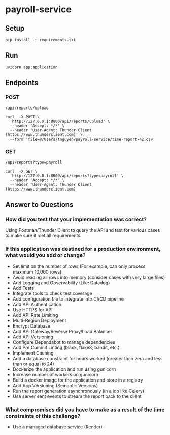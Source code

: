 # payroll-service

## Setup

`pip install -r requirements.txt`

## Run

`uvicorn app:application`

## Endpoints

### POST

`/api/reports/upload`

```
curl  -X POST \
  'http://127.0.0.1:8000/api/reports/upload' \
  --header 'Accept: */*' \
  --header 'User-Agent: Thunder Client (https://www.thunderclient.com)' \
  --form 'file=@/Users/tnguyen/payroll-service/time-report-42.csv'
```

### GET

`/api/reports?type=payroll`

```
curl  -X GET \
  'http://127.0.0.1:8000/api/reports?type=payroll' \
  --header 'Accept: */*' \
  --header 'User-Agent: Thunder Client (https://www.thunderclient.com)'
```

## Answer to Questions

### How did you test that your implementation was correct?

Using Postman/Thunder Client to query the API and test for various cases to make sure it met all requirements.

### If this application was destined for a production environment, what would you add or change?

- Set limit on the number of rows (For example, can only process maximum 10,000 rows)
- Avoid reading all rows into memory (consider cases with very large files)
- Add Logging and Observability (Like Datadog)
- Add Tests
- Integrate tools to check test coverage
- Add configuration file to integrate into CI/CD pipeline
- Add API Authentication
- Use HTTPS for API
- Add API Rate Limiting
- Multi-Region Deployment
- Encrypt Database
- Add API Gateway/Reverse Proxy/Load Balancer
- Add API Versioning
- Configure Dependabot to manage dependencies
- Add Pre Commit Linting (black, flake8, bandit, etc.)
- Implement Caching
- Add a database constraint for hours worked (greater than zero and less than or equal to 24)
- Dockerize the application and run using gunicorn
- Increase number of workers on gunicorn
- Build a docker image for the application and store in a registry
- Add App Versioning (Semantic Versions)
- Run the report generation asynchronously (in a job like Celery)
- Use server sent events to stream the report back to the client

### What compromises did you have to make as a result of the time constraints of this challenge?

- Use a managed database service (Render)